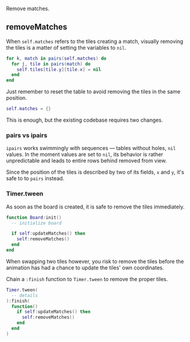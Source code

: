 Remove matches.

## removeMatches

When `self.matches` refers to the tiles creating a match, visually removing the tiles is a matter of setting the variables to `nil`.

```lua
for k, match in pairs(self.matches) do
  for j, tile in pairs(match) do
    self.tiles[tile.y][tile.x] = nil
  end
end
```

Just remember to reset the table to avoid removing the tiles in the same position.

```lua
self.matches = {}
```

This is enough, but the existing codebase requires two changes.

### pairs vs ipairs

`ipairs` works swimmingly with sequences — tables without holes, `nil` values. In the moment values are set to `nil`, its behavior is rather unpredictable and leads to entire rows behind removed from view.

Since the position of the tiles is described by two of its fields, `x` and `y`, it's safe to to `pairs` instead.

### Timer.tween

As soon as the board is created, it is safe to remove the tiles immediately.

```lua
function Board:init()
  -- initialize board

  if self:updateMatches() then
    self:removeMatches()
  end
end
```

When swapping two tiles however, you risk to remove the tiles before the animation has had a chance to update the tiles' own coordinates.

Chain a `:finish` function to `Timer.tween` to remove the proper tiles.

```lua
Timer.tween(
  -- details
):finish(
  function()
    if self:updateMatches() then
      self:removeMatches()
    end
  end
)
```
